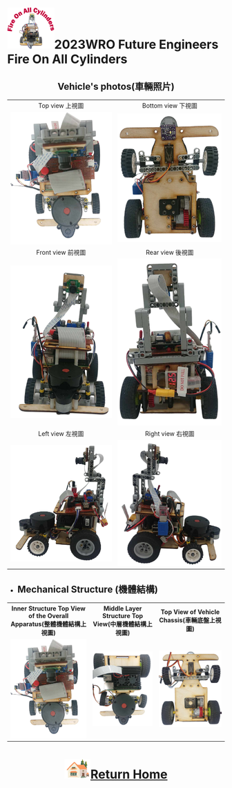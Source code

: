 ![LOGO](../other/img/logo.png)2023WRO Future Engineers Fire On All Cylinders  
=====
## <div align="center">Vehicle's photos(車輛照片)</div> 
<div align="center">
<table>
  <tr>
    <td align="center" font size="5">Top view 上視圖</td>
    <td align="center" font size="5">Bottom view 下視圖 </td>

  </tr>
    <tr>
    <td><img src="./img/top_view.png"  width = "400" alt="Top view" > </td>
    <td><img src="./img/Button_view.png" width = "400" alt="Bottom view " ></td>
  </tr>
    <tr>
    <td align="center" font size="5"> Front view 前視圖</td>
    <td align="center" font size="5">Rear view 後視圖 </td>
  </tr>
    </tr>
    <tr>
    <td><img src="./img/front_view.png" width="400" alt="Front_view" ></td>
    <td><img src="./img/Rear_views.png" width="400" alt="Rear_view" ></td>
  </tr>
      <tr>
    <td align="center" font size="5">Left view 左視圖</td>
    <td align="center" font size="5">Right view 右視圖</td>
  </tr>
    </tr>
    <tr>
    <td><img src="./img/Left_view.png" width = "400"  alt="Left_view"></td>
    <td> <img src="./img/Right_view.png" width="400" alt="Right_view" ></td>
  </tr>
</table>
  
</div> 

- ## Mechanical Structure (機體結構)
<div align="center">
<table>
  <tr>
      <th>Inner Structure Top View of the Overall Apparatus(整體機體結構上視圖) </th><th>Middle Layer Structure Top View(中層機體結構上視圖)</th><th>Top View of Vehicle Chassis(車輛底盤上視圖)</th>
  </tr>
  <tr>
     <td>  <img src="./img/top_view.png"  width = "400" alt="整體機體結構上視圖" > </td><td><img src="../schemes/Assembly_Instructions/img/Middle_Layer_Structure_Top_View.png" width = "400" alt="中層機體結構上視圖" ></td><td><img src="../schemes/Assembly_Instructions/img/Vehicle_Chassis_Design_top.png" width="400" alt="車輛底盤上視圖" ></td>
  </tr>
</table>
</div>


# <div align="center">![HOME](../other/img/Home.png)[Return Home](../)</div> 
